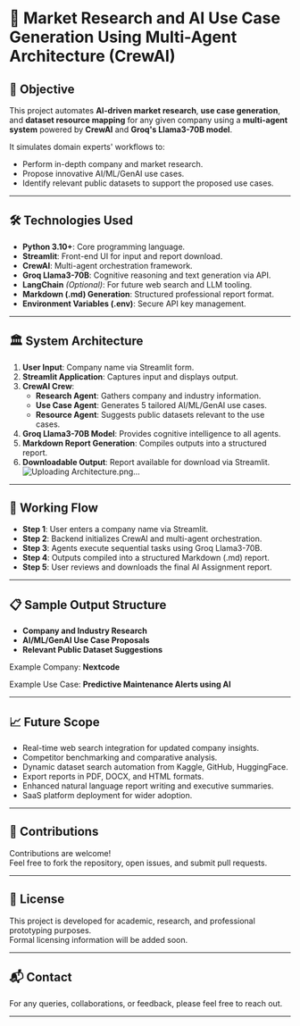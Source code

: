 # 🚀 Market Research and AI Use Case Generation Using Multi-Agent Architecture (CrewAI)

## 📌 Objective
This project automates **AI-driven market research**, **use case generation**, and **dataset resource mapping** for any given company using a **multi-agent system** powered by **CrewAI** and **Groq's Llama3-70B model**.

It simulates domain experts' workflows to:
- Perform in-depth company and market research.
- Propose innovative AI/ML/GenAI use cases.
- Identify relevant public datasets to support the proposed use cases.

---

## 🛠️ Technologies Used
- **Python 3.10+**: Core programming language.
- **Streamlit**: Front-end UI for input and report download.
- **CrewAI**: Multi-agent orchestration framework.
- **Groq Llama3-70B**: Cognitive reasoning and text generation via API.
- **LangChain** *(Optional)*: For future web search and LLM tooling.
- **Markdown (.md) Generation**: Structured professional report format.
- **Environment Variables (.env)**: Secure API key management.

---

## 🏛️ System Architecture

1. **User Input**: Company name via Streamlit form.
2. **Streamlit Application**: Captures input and displays output.
3. **CrewAI Crew**:
   - **Research Agent**: Gathers company and industry information.
   - **Use Case Agent**: Generates 5 tailored AI/ML/GenAI use cases.
   - **Resource Agent**: Suggests public datasets relevant to the use cases.
4. **Groq Llama3-70B Model**: Provides cognitive intelligence to all agents.
5. **Markdown Report Generation**: Compiles outputs into a structured report.
6. **Downloadable Output**: Report available for download via Streamlit.
![Uploading Architecture.png…]()

---

## 🔄 Working Flow

- **Step 1**: User enters a company name via Streamlit.
- **Step 2**: Backend initializes CrewAI and multi-agent orchestration.
- **Step 3**: Agents execute sequential tasks using Groq Llama3-70B.
- **Step 4**: Outputs compiled into a structured Markdown (.md) report.
- **Step 5**: User reviews and downloads the final AI Assignment report.

---

## 📋 Sample Output Structure

- **Company and Industry Research**
- **AI/ML/GenAI Use Case Proposals**
- **Relevant Public Dataset Suggestions**

Example Company: **Nextcode**

Example Use Case: **Predictive Maintenance Alerts using AI**

---

## 📈 Future Scope

- Real-time web search integration for updated company insights.
- Competitor benchmarking and comparative analysis.
- Dynamic dataset search automation from Kaggle, GitHub, HuggingFace.
- Export reports in PDF, DOCX, and HTML formats.
- Enhanced natural language report writing and executive summaries.
- SaaS platform deployment for wider adoption.

---

## 🤝 Contributions

Contributions are welcome!  
Feel free to fork the repository, open issues, and submit pull requests.

---

## 📄 License

This project is developed for academic, research, and professional prototyping purposes.  
Formal licensing information will be added soon.

---

## 📬 Contact

For any queries, collaborations, or feedback, please feel free to reach out.

---

